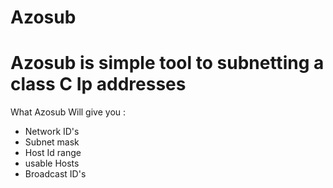 # Azosub
# Azosub is simple tool to subnetting a class C Ip addresses 
 What Azosub Will give you :
- Network ID's
- Subnet mask
- Host Id range
- usable Hosts
- Broadcast ID's
